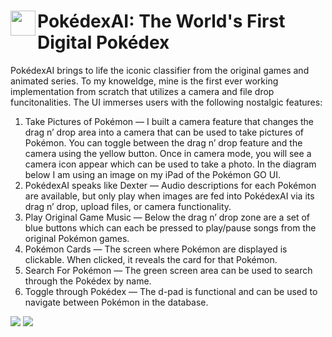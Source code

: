 <span align="left">
  <img src="https://ia800505.us.archive.org/14/items/PokemonIcon/pokemon%20icon.png" width=40 align="left" />
  <h1 align="left">PokédexAI: The World's First Digital Pokédex</h1>
</span>

PokédexAI brings to life the iconic classifier from the original games and animated series. 
To my knoweldge, mine is the first ever working implementation from scratch that utilizes a camera and file drop funcitonalities.
The UI immerses users with the following nostalgic features:
1. Take Pictures of Pokémon — I built a camera feature that changes the drag n’ drop area into a camera that can be used to take pictures of Pokémon. You can toggle between the drag n’ drop feature and the camera using the yellow button. Once in camera mode, you will see a camera icon appear which can be used to take a photo. In the diagram below I am using an image on my iPad of the Pokémon GO UI.
2. PokédexAI speaks like Dexter — Audio descriptions for each Pokémon are available, but only play when images are fed into PokédexAI via its drag n’ drop, upload files, or camera functionality.
3. Play Original Game Music — Below the drag n’ drop zone are a set of blue buttons which can each be pressed to play/pause songs from the original Pokémon games.
4. Pokémon Cards — The screen where Pokémon are displayed is clickable. When clicked, it reveals the card for that Pokémon.
5. Search For Pokémon — The green screen area can be used to search through the Pokédex by name.
6. Toggle through Pokédex — The d-pad is functional and can be used to navigate between Pokémon in the database.



<img src="https://github.com/user-attachments/assets/e7f6deac-7506-4877-b957-a795c726b7d3" />
<img src="https://github.com/user-attachments/assets/0cafa846-d58d-473a-ade6-6f878e0281ce" />
